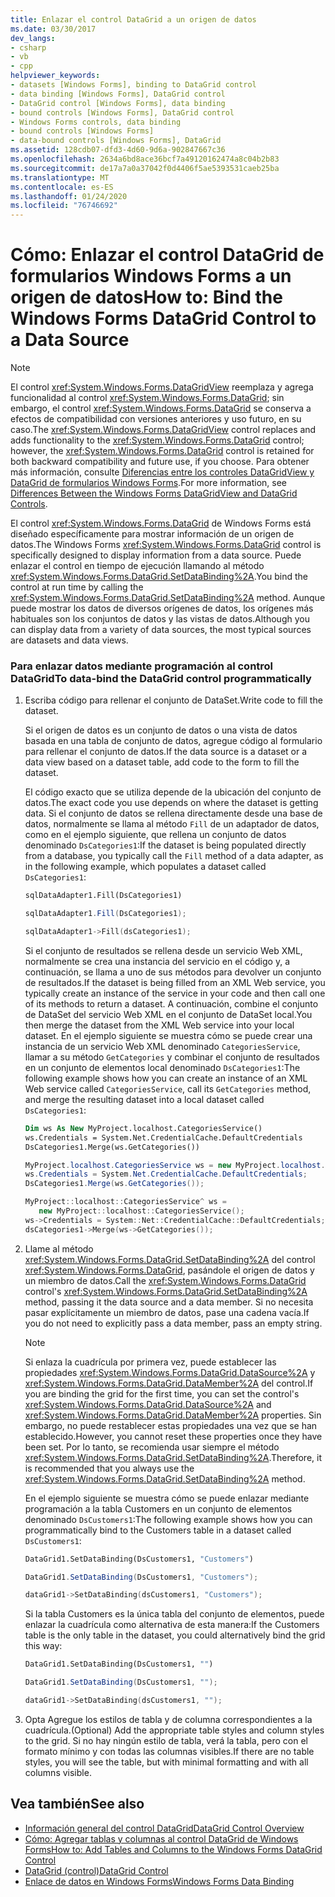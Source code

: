 ```yaml
---
title: Enlazar el control DataGrid a un origen de datos
ms.date: 03/30/2017
dev_langs:
- csharp
- vb
- cpp
helpviewer_keywords:
- datasets [Windows Forms], binding to DataGrid control
- data binding [Windows Forms], DataGrid control
- DataGrid control [Windows Forms], data binding
- bound controls [Windows Forms], DataGrid control
- Windows Forms controls, data binding
- bound controls [Windows Forms]
- data-bound controls [Windows Forms], DataGrid
ms.assetid: 128cdb07-dfd3-4d60-9d6a-902847667c36
ms.openlocfilehash: 2634a6bd8ace36bcf7a49120162474a8c04b2b83
ms.sourcegitcommit: de17a7a0a37042f0d4406f5ae5393531caeb25ba
ms.translationtype: MT
ms.contentlocale: es-ES
ms.lasthandoff: 01/24/2020
ms.locfileid: "76746692"
---
```

# <a name="how-to-bind-the-windows-forms-datagrid-control-to-a-data-source"></a><span data-ttu-id="674b7-102">Cómo: Enlazar el control DataGrid de formularios Windows Forms a un origen de datos</span><span class="sxs-lookup"><span data-stu-id="674b7-102">How to: Bind the Windows Forms DataGrid Control to a Data Source</span></span>
> [!NOTE]
> <span data-ttu-id="674b7-103">El control <xref:System.Windows.Forms.DataGridView> reemplaza y agrega funcionalidad al control <xref:System.Windows.Forms.DataGrid>; sin embargo, el control <xref:System.Windows.Forms.DataGrid> se conserva a efectos de compatibilidad con versiones anteriores y uso futuro, en su caso.</span><span class="sxs-lookup"><span data-stu-id="674b7-103">The <xref:System.Windows.Forms.DataGridView> control replaces and adds functionality to the <xref:System.Windows.Forms.DataGrid> control; however, the <xref:System.Windows.Forms.DataGrid> control is retained for both backward compatibility and future use, if you choose.</span></span> <span data-ttu-id="674b7-104">Para obtener más información, consulte [Diferencias entre los controles DataGridView y DataGrid de formularios Windows Forms](differences-between-the-windows-forms-datagridview-and-datagrid-controls.md).</span><span class="sxs-lookup"><span data-stu-id="674b7-104">For more information, see [Differences Between the Windows Forms DataGridView and DataGrid Controls](differences-between-the-windows-forms-datagridview-and-datagrid-controls.md).</span></span>  
  
 <span data-ttu-id="674b7-105">El control <xref:System.Windows.Forms.DataGrid> de Windows Forms está diseñado específicamente para mostrar información de un origen de datos.</span><span class="sxs-lookup"><span data-stu-id="674b7-105">The Windows Forms <xref:System.Windows.Forms.DataGrid> control is specifically designed to display information from a data source.</span></span> <span data-ttu-id="674b7-106">Puede enlazar el control en tiempo de ejecución llamando al método <xref:System.Windows.Forms.DataGrid.SetDataBinding%2A>.</span><span class="sxs-lookup"><span data-stu-id="674b7-106">You bind the control at run time by calling the <xref:System.Windows.Forms.DataGrid.SetDataBinding%2A> method.</span></span> <span data-ttu-id="674b7-107">Aunque puede mostrar los datos de diversos orígenes de datos, los orígenes más habituales son los conjuntos de datos y las vistas de datos.</span><span class="sxs-lookup"><span data-stu-id="674b7-107">Although you can display data from a variety of data sources, the most typical sources are datasets and data views.</span></span>  
  
### <a name="to-data-bind-the-datagrid-control-programmatically"></a><span data-ttu-id="674b7-108">Para enlazar datos mediante programación al control DataGrid</span><span class="sxs-lookup"><span data-stu-id="674b7-108">To data-bind the DataGrid control programmatically</span></span>  
  
1. <span data-ttu-id="674b7-109">Escriba código para rellenar el conjunto de DataSet.</span><span class="sxs-lookup"><span data-stu-id="674b7-109">Write code to fill the dataset.</span></span>  
  
     <span data-ttu-id="674b7-110">Si el origen de datos es un conjunto de datos o una vista de datos basada en una tabla de conjunto de datos, agregue código al formulario para rellenar el conjunto de datos.</span><span class="sxs-lookup"><span data-stu-id="674b7-110">If the data source is a dataset or a data view based on a dataset table, add code to the form to fill the dataset.</span></span>  
  
     <span data-ttu-id="674b7-111">El código exacto que se utiliza depende de la ubicación del conjunto de datos.</span><span class="sxs-lookup"><span data-stu-id="674b7-111">The exact code you use depends on where the dataset is getting data.</span></span> <span data-ttu-id="674b7-112">Si el conjunto de datos se rellena directamente desde una base de datos, normalmente se llama al método `Fill` de un adaptador de datos, como en el ejemplo siguiente, que rellena un conjunto de datos denominado `DsCategories1`:</span><span class="sxs-lookup"><span data-stu-id="674b7-112">If the dataset is being populated directly from a database, you typically call the `Fill` method of a data adapter, as in the following example, which populates a dataset called `DsCategories1`:</span></span>  
  
    ```vb  
    sqlDataAdapter1.Fill(DsCategories1)  
    ```  
  
    ```csharp  
    sqlDataAdapter1.Fill(DsCategories1);  
    ```  
  
    ```cpp  
    sqlDataAdapter1->Fill(dsCategories1);  
    ```  
  
     <span data-ttu-id="674b7-113">Si el conjunto de resultados se rellena desde un servicio Web XML, normalmente se crea una instancia del servicio en el código y, a continuación, se llama a uno de sus métodos para devolver un conjunto de resultados.</span><span class="sxs-lookup"><span data-stu-id="674b7-113">If the dataset is being filled from an XML Web service, you typically create an instance of the service in your code and then call one of its methods to return a dataset.</span></span> <span data-ttu-id="674b7-114">A continuación, combine el conjunto de DataSet del servicio Web XML en el conjunto de DataSet local.</span><span class="sxs-lookup"><span data-stu-id="674b7-114">You then merge the dataset from the XML Web service into your local dataset.</span></span> <span data-ttu-id="674b7-115">En el ejemplo siguiente se muestra cómo se puede crear una instancia de un servicio Web XML denominado `CategoriesService`, llamar a su método `GetCategories` y combinar el conjunto de resultados en un conjunto de elementos local denominado `DsCategories1`:</span><span class="sxs-lookup"><span data-stu-id="674b7-115">The following example shows how you can create an instance of an XML Web service called `CategoriesService`, call its `GetCategories` method, and merge the resulting dataset into a local dataset called `DsCategories1`:</span></span>  
  
    ```vb  
    Dim ws As New MyProject.localhost.CategoriesService()  
    ws.Credentials = System.Net.CredentialCache.DefaultCredentials  
    DsCategories1.Merge(ws.GetCategories())  
    ```  
  
    ```csharp  
    MyProject.localhost.CategoriesService ws = new MyProject.localhost.CategoriesService();  
    ws.Credentials = System.Net.CredentialCache.DefaultCredentials;  
    DsCategories1.Merge(ws.GetCategories());  
    ```  
  
    ```cpp  
    MyProject::localhost::CategoriesService^ ws =   
       new MyProject::localhost::CategoriesService();  
    ws->Credentials = System::Net::CredentialCache::DefaultCredentials;  
    dsCategories1->Merge(ws->GetCategories());  
    ```  
  
2. <span data-ttu-id="674b7-116">Llame al método <xref:System.Windows.Forms.DataGrid.SetDataBinding%2A> del control <xref:System.Windows.Forms.DataGrid>, pasándole el origen de datos y un miembro de datos.</span><span class="sxs-lookup"><span data-stu-id="674b7-116">Call the <xref:System.Windows.Forms.DataGrid> control's <xref:System.Windows.Forms.DataGrid.SetDataBinding%2A> method, passing it the data source and a data member.</span></span> <span data-ttu-id="674b7-117">Si no necesita pasar explícitamente un miembro de datos, pase una cadena vacía.</span><span class="sxs-lookup"><span data-stu-id="674b7-117">If you do not need to explicitly pass a data member, pass an empty string.</span></span>  
  
    > [!NOTE]
    > <span data-ttu-id="674b7-118">Si enlaza la cuadrícula por primera vez, puede establecer las propiedades <xref:System.Windows.Forms.DataGrid.DataSource%2A> y <xref:System.Windows.Forms.DataGrid.DataMember%2A> del control.</span><span class="sxs-lookup"><span data-stu-id="674b7-118">If you are binding the grid for the first time, you can set the control's <xref:System.Windows.Forms.DataGrid.DataSource%2A> and <xref:System.Windows.Forms.DataGrid.DataMember%2A> properties.</span></span> <span data-ttu-id="674b7-119">Sin embargo, no puede restablecer estas propiedades una vez que se han establecido.</span><span class="sxs-lookup"><span data-stu-id="674b7-119">However, you cannot reset these properties once they have been set.</span></span> <span data-ttu-id="674b7-120">Por lo tanto, se recomienda usar siempre el método <xref:System.Windows.Forms.DataGrid.SetDataBinding%2A>.</span><span class="sxs-lookup"><span data-stu-id="674b7-120">Therefore, it is recommended that you always use the <xref:System.Windows.Forms.DataGrid.SetDataBinding%2A> method.</span></span>  
  
     <span data-ttu-id="674b7-121">En el ejemplo siguiente se muestra cómo se puede enlazar mediante programación a la tabla Customers en un conjunto de elementos denominado `DsCustomers1`:</span><span class="sxs-lookup"><span data-stu-id="674b7-121">The following example shows how you can programmatically bind to the Customers table in a dataset called `DsCustomers1`:</span></span>  
  
    ```vb  
    DataGrid1.SetDataBinding(DsCustomers1, "Customers")  
    ```  
  
    ```csharp  
    DataGrid1.SetDataBinding(DsCustomers1, "Customers");  
    ```  
  
    ```cpp  
    dataGrid1->SetDataBinding(dsCustomers1, "Customers");  
    ```  
  
     <span data-ttu-id="674b7-122">Si la tabla Customers es la única tabla del conjunto de elementos, puede enlazar la cuadrícula como alternativa de esta manera:</span><span class="sxs-lookup"><span data-stu-id="674b7-122">If the Customers table is the only table in the dataset, you could alternatively bind the grid this way:</span></span>  
  
    ```vb  
    DataGrid1.SetDataBinding(DsCustomers1, "")  
    ```  
  
    ```csharp  
    DataGrid1.SetDataBinding(DsCustomers1, "");  
    ```  
  
    ```cpp  
    dataGrid1->SetDataBinding(dsCustomers1, "");  
    ```  
  
3. <span data-ttu-id="674b7-123">Opta Agregue los estilos de tabla y de columna correspondientes a la cuadrícula.</span><span class="sxs-lookup"><span data-stu-id="674b7-123">(Optional) Add the appropriate table styles and column styles to the grid.</span></span> <span data-ttu-id="674b7-124">Si no hay ningún estilo de tabla, verá la tabla, pero con el formato mínimo y con todas las columnas visibles.</span><span class="sxs-lookup"><span data-stu-id="674b7-124">If there are no table styles, you will see the table, but with minimal formatting and with all columns visible.</span></span>  
  
## <a name="see-also"></a><span data-ttu-id="674b7-125">Vea también</span><span class="sxs-lookup"><span data-stu-id="674b7-125">See also</span></span>

- [<span data-ttu-id="674b7-126">Información general del control DataGrid</span><span class="sxs-lookup"><span data-stu-id="674b7-126">DataGrid Control Overview</span></span>](datagrid-control-overview-windows-forms.md)
- [<span data-ttu-id="674b7-127">Cómo: Agregar tablas y columnas al control DataGrid de Windows Forms</span><span class="sxs-lookup"><span data-stu-id="674b7-127">How to: Add Tables and Columns to the Windows Forms DataGrid Control</span></span>](how-to-add-tables-and-columns-to-the-windows-forms-datagrid-control.md)
- [<span data-ttu-id="674b7-128">DataGrid (control)</span><span class="sxs-lookup"><span data-stu-id="674b7-128">DataGrid Control</span></span>](datagrid-control-windows-forms.md)
- [<span data-ttu-id="674b7-129">Enlace de datos en Windows Forms</span><span class="sxs-lookup"><span data-stu-id="674b7-129">Windows Forms Data Binding</span></span>](../windows-forms-data-binding.md)
